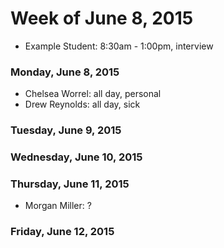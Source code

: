 # Week of June 8, 2015

* Example Student: 8:30am - 1:00pm, interview

### Monday, June 8, 2015

* Chelsea Worrel: all day, personal
* Drew Reynolds: all day, sick

### Tuesday, June 9, 2015

### Wednesday, June 10, 2015

### Thursday, June 11, 2015

* Morgan Miller: ?

### Friday, June 12, 2015
